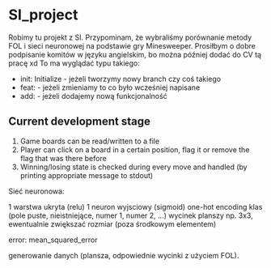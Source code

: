 # SI_project

Robimy tu projekt z SI. Przypominam, że wybraliśmy porównanie metody FOL i sieci neuronowej na podstawie gry Minesweeper.
Prosiłbym o dobre podpisanie komitów w języku angielskim, bo można później dodać do CV tą pracę xd
To ma wyglądać typu takiego:

- init: Initialize <nazwa> - jeżeli tworzymy nowy branch czy coś takiego
- feat: <podpisanie> - jeżeli zmieniamy to co było wcześniej napisane
- add: <podpisanie> - jeżeli dodajemy nową funkcjonalność

## Current development stage

1. Game boards can be read/written to a file
2. Player can click on a board in a certain position, flag it or remove the flag that was there before
3. Winning/losing state is checked during every move and handled (by printing appropriate message to stdout)

  
Sieć neuronowa:
  
1 warstwa ukryta (relu)
1 neuron wyjsciowy (sigmoid)
one-hot encoding klas (pole puste, nieistniejące, numer 1, numer 2, ...)
wycinek planszy np. 3x3, ewentualnie zwiększać rozmiar (poza środkowym elementem)

error: mean_squared_error

generowanie danych (plansza, odpowiednie wycinki z użyciem FOL). 
